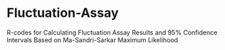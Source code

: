 # Fluctuation-Assay
 R-codes for Calculating Fluctuation Assay Results and 95% Confidence Intervals Based on Ma-Sandri-Sarkar Maximum Likelihood
